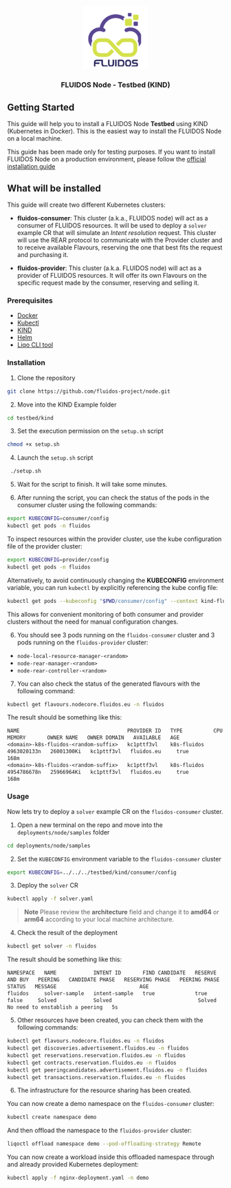 #

<p align="center">
<a href="https://www.fluidos.eu/"> <img src="/docs/images/fluidoslogo.png" width="150"/> </a>
<h3 align="center">FLUIDOS Node - Testbed (KIND)</h3>
</p>

## Getting Started

This guide will help you to install a FLUIDOS Node **Testbed** using KIND (Kubernetes in Docker). This is the easiest way to install the FLUIDOS Node on a local machine.

This guide has been made only for testing purposes. If you want to install FLUIDOS Node on a production environment, please follow the [official installation guide](/docs/installation/installation.md)

## What will be installed

This guide will create two different Kubernetes clusters:

- **fluidos-consumer**: This cluster (a.k.a., FLUIDOS node) will act as a consumer of FLUIDOS resources. It will be used to deploy a `solver` example CR that will simulate an _Intent resolution_ request. This cluster will use the REAR protocol to communicate with the Provider cluster and to receive available Flavours, reserving the one that best fits the request and purchasing it.

- **fluidos-provider**: This cluster (a.k.a. FLUIDOS node) will act as a provider of FLUIDOS resources. It will offer its own Flavours on the specific request made by the consumer, reserving and selling it.

### Prerequisites

- [Docker](https://docs.docker.com/get-docker/)
- [Kubectl](https://kubernetes.io/docs/tasks/tools/install-kubectl/)
- [KIND](https://kind.sigs.k8s.io/docs/user/quick-start/#installation)
- [Helm](https://helm.sh/docs/intro/install/)
- [Liqo CLI tool](https://docs.liqo.io/en/v0.10.1/installation/liqoctl.html)

### Installation

1. Clone the repository

```sh
git clone https://github.com/fluidos-project/node.git
```

2. Move into the KIND Example folder

```sh
cd testbed/kind
```

3. Set the execution permission on the `setup.sh` script

```sh
chmod +x setup.sh
```

4. Launch the `setup.sh` script

```sh
 ./setup.sh
```

5. Wait for the script to finish. It will take some minutes.

6. After running the script, you can check the status of the pods in the consumer cluster using the following commands:

```sh
export KUBECONFIG=consumer/config
kubectl get pods -n fluidos
```

To inspect resources within the provider cluster, use the kube configuration file of the provider cluster:

```sh
export KUBECONFIG=provider/config
kubectl get pods -n fluidos
```

Alternatively, to avoid continuously changing the **KUBECONFIG** environment variable, you can run `kubectl` by explicitly referencing the kube config file:

```sh
kubectl get pods --kubeconfig "$PWD/consumer/config" --context kind-fluidos-consumer -n fluidos
```

This allows for convenient monitoring of both consumer and provider clusters without the need for manual configuration changes.

6. You should see 3 pods running on the `fluidos-consumer` cluster and 3 pods running on the `fluidos-provider` cluster:

- `node-local-resource-manager-<random>`
- `node-rear-manager-<random>`
- `node-rear-controller-<random>`

7. You can also check the status of the generated flavours with the following command:

```sh
kubectl get flavours.nodecore.fluidos.eu -n fluidos
```

The result should be something like this:

```
NAME                                   PROVIDER ID   TYPE          CPU           MEMORY       OWNER NAME   OWNER DOMAIN   AVAILABLE   AGE
<domain>-k8s-fluidos-<random-suffix>   kc1pttf3vl    k8s-fluidos   4963020133n   26001300Ki   kc1pttf3vl   fluidos.eu     true        168m
<domain>-k8s-fluidos-<random-suffix>   kc1pttf3vl    k8s-fluidos   4954786678n   25966964Ki   kc1pttf3vl   fluidos.eu     true        168m
```

### Usage

Now lets try to deploy a `solver` example CR on the `fluidos-consumer` cluster.

1. Open a new terminal on the repo and move into the `deployments/node/samples` folder

```sh
cd deployments/node/samples
```

2. Set the `KUBECONFIG` environment variable to the `fluidos-consumer` cluster

```sh
export KUBECONFIG=../../../testbed/kind/consumer/config
```

3. Deploy the `solver` CR

```sh
kubectl apply -f solver.yaml
```

> **Note**
> Please review the **architecture** field and change it to **amd64** or **arm64** according to your local machine architecture.

4. Check the result of the deployment

```sh
kubectl get solver -n fluidos
```

The result should be something like this:

```
NAMESPACE   NAME            INTENT ID       FIND CANDIDATE   RESERVE AND BUY   PEERING   CANDIDATE PHASE   RESERVING PHASE   PEERING PHASE   STATUS   MESSAGE                           AGE
fluidos     solver-sample   intent-sample   true             true              false     Solved            Solved                            Solved   No need to enstablish a peering   5s
```

5. Other resources have been created, you can check them with the following commands:

```sh
kubectl get flavours.nodecore.fluidos.eu -n fluidos
kubectl get discoveries.advertisement.fluidos.eu -n fluidos
kubectl get reservations.reservation.fluidos.eu -n fluidos
kubectl get contracts.reservation.fluidos.eu -n fluidos
kubectl get peeringcandidates.advertisement.fluidos.eu -n fluidos
kubectl get transactions.reservation.fluidos.eu -n fluidos
```

6. The infrastructure for the resource sharing has been created.

You can now create a demo namespace on the `fluidos-consumer` cluster:

```sh
kubectl create namespace demo
```
And then offload the namespace to the `fluidos-provider` cluster:

```sh
liqoctl offload namespace demo --pod-offloading-strategy Remote
```

You can now create a workload inside this offloaded namespace through and already provided Kubernetes deployment:

```sh
kubectl apply -f nginx-deployment.yaml -n demo
```
